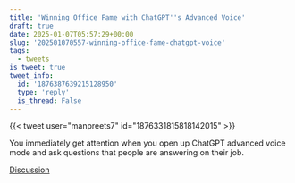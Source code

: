 ```yaml
---
title: 'Winning Office Fame with ChatGPT''s Advanced Voice'
draft: true
date: 2025-01-07T05:57:29+00:00
slug: '202501070557-winning-office-fame-chatgpt-voice'
tags:
  - tweets
is_tweet: true
tweet_info:
  id: '1876387639215128950'
  type: 'reply'
  is_thread: False
---
```




{{< tweet user="manpreets7" id="1876331815818142015" >}}

You immediately get attention when you open up ChatGPT advanced voice mode and ask questions that people are answering on their job.

[Discussion](https://x.com/sytelus/status/1876387639215128950)

